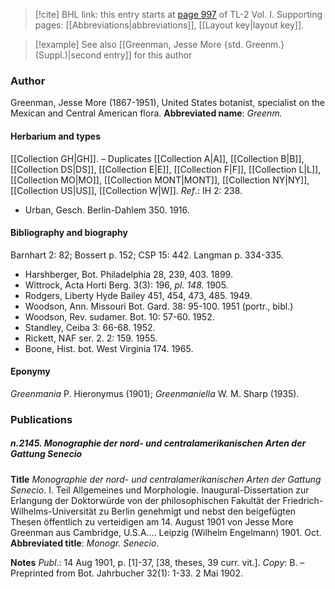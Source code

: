 > [!cite] BHL link: this entry starts at [page 997](https://www.biodiversitylibrary.org/page/33121128) of TL-2 Vol. I.
> Supporting pages: [[Abbreviations|abbreviations]], [[Layout key|layout key]].

> [!example] See also [[Greenman, Jesse More {std. Greenm.} (Suppl.)|second entry]] for this author

### Author

Greenman, Jesse More (1867-1951), United States botanist, specialist on the Mexican and Central American flora. 
**Abbreviated name**: *Greenm.*

#### Herbarium and types

[[Collection GH|GH]]. – Duplicates [[Collection A|A]], [[Collection B|B]], [[Collection DS|DS]], [[Collection E|E]], [[Collection F|F]], [[Collection L|L]], [[Collection MO|MO]], [[Collection MONT|MONT]], [[Collection NY|NY]], [[Collection US|US]], [[Collection W|W]].
*Ref*.: IH 2: 238.
- Urban, Gesch. Berlin-Dahlem 350. 1916.

#### Bibliography and biography

Barnhart 2: 82; Bossert p. 152; CSP 15: 442. Langman p. 334-335.
- Harshberger, Bot. Philadelphia 28, 239, 403. 1899.
- Wittrock, Acta Horti Berg. 3(3): 196, *pl. 148.* 1905.
- Rodgers, Liberty Hyde Bailey 451, 454, 473, 485. 1949.
- Woodson, Ann. Missouri Bot. Gard. 38: 95-100. 1951 (portr., bibl.)
- Woodson, Rev. sudamer. Bot. 10: 57-60. 1952.
- Standley, Ceiba 3: 66-68. 1952.
- Rickett, NAF ser. 2. 2: 159. 1955.
- Boone, Hist. bot. West Virginia 174. 1965.

#### Eponymy

*Greenmania* P. Hieronymus (1901); *Greenmaniella* W. M. Sharp (1935).

### Publications

##### n.2145. Monographie der nord- und centralamerikanischen Arten der Gattung Senecio

**Title**
*Monographie der nord- und centralamerikanischen Arten der Gattung Senecio*. I. Teil Allgemeines und Morphologie. Inaugural-Dissertation zur Erlangung der Doktorwürde von der philosophischen Fakultät der Friedrich-Wilhelms-Universität zu Berlin genehmigt und nebst den beigefügten Thesen öffentlich zu verteidigen am 14. August 1901 von Jesse More Greenman aus Cambridge, U.S.A.... Leipzig (Wilhelm Engelmann) 1901. Oct.
**Abbreviated title**: *Monogr. Senecio*.

**Notes**
*Publ*.: 14 Aug 1901, p. \[1\]-37, \[38, theses, 39 curr. vit.\]. *Copy*: B. – Preprinted from Bot. Jahrbucher 32(1): 1-33. 2 Mai 1902.

